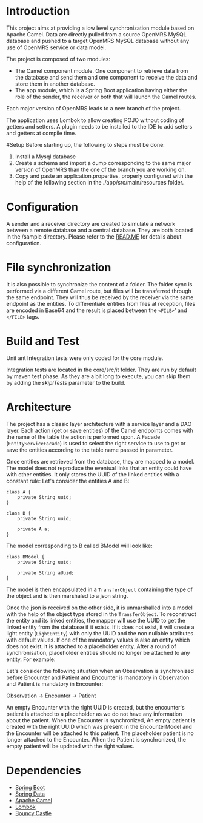 # Introduction 
This project aims at providing a low level synchronization module based on Apache Camel.
Data are directly pulled from a source OpenMRS MySQL database and pushed to a target OpenMRS MySQL database without any use of OpenMRS service or data model.

The project is composed of two modules:
- The Camel component module. One component to retrieve data from the database and send them and one component
to receive the data and store them in another database.
- The app module, which is a Spring Boot application having either the role of the sender, the receiver or both that will launch the Camel routes.

Each major version of OpenMRS leads to a new branch of the project.

The application uses Lombok to allow creating POJO without coding of getters and setters. A plugin needs to be installed to the IDE to add setters and getters at compile time.

#Setup
Before starting up, the following to steps must be done:
1. Install a Mysql database
2. Create a schema and import a dump corresponding to the same major version of OpenMRS than the one of the branch you are working on.
3. Copy and paste an application.properties, properly configured with the help of the following section in the ./app/src/main/resources folder.

# Configuration
A sender and a receiver directory are created to simulate a network between a remote database and a central database. They are both located in the /sample directory.
Please refer to the [READ.ME](./sample/README.md) for details about configuration.

# File synchronization
It is also possible to synchronize the content of a folder. The folder sync is performed via a different Camel route, but files will be transferred through the same endpoint. They will thus be received by the receiver via the same endpoint as the entities.
To differentiate entities from files at reception, files are encoded in Base64 and the result is placed between the `<FILE>`' and `</FILE>` tags.

# Build and Test
Unit ant Integration tests were only coded for the core module.

Integration tests are located in the core/src/it folder. They are run by default by maven test phase. As they are a bit long to execute,
you can skip them by adding the *skipITests* parameter to the build.

# Architecture
The project has a classic layer architecture with a service layer and a DAO layer.
Each action (get or save entities) of the Camel endpoints comes with the name of the table the action is performed upon.
A Facade (`EntityServiceFacade`) is used to select the right service to use to get or save the entities according to the table name passed in parameter.

Once entities are retrieved from the database, they are mapped to a model. The model does not reproduce the eventual links that an entity could have with other entities. 
It only stores the UUID of the linked entities with a constant rule:
Let's consider the entities A and B:

    class A {
        private String uuid;
    }

    class B {
        private String uuid;
        
        private A a;
    }

The model corresponding to B called BModel will look like:

    class BModel {
        private String uuid;
        
        private String aUuid;
    }
    
The model is then encapsulated in a `TransferObject` containing the type of the object and is then marshaled to a json string.

Once the json is received on the other side, it is unmarshalled into a model with the help of the object type stored in the `TransferObject`.
To reconstruct the entity and its linked entities, the mapper will use the UUID to get the linked entity from the database if it exists.
If it does not exist, it will create a light entity (`LightEntity`) with only the UUID and the non nullable attributes with default values. 
If one of the mandatory values is also an entity which does not exist, it is attached to a placeholder entity.
After a round of synchronisation, placeholder entities should no longer be attached to any entity. For example:

Let's consider the following situation when an Observation is synchronized before Encounter and Patient and Encounter is mandatory in Observation and Patient is mandatory in Encounter:

Observation -> Encounter -> Patient

An empty Encounter with the right UUID is created, but the encounter's patient is attached to a placeholder as we do not have any information about the patient.
When the Encounter is synchronized, An empty patient is created with the right UUID which was present in the EncounterModel and the Encounter will be attached to this patient.
The placeholder patient is no longer attached to the Encounter.
When the Patient is synchronized, the empty patient will be updated with the right values.
 
# Dependencies
* [Spring Boot](https://spring.io/projects/spring-boot)
* [Spring Data](https://spring.io/projects/spring-data)
* [Apache Camel](https://camel.apache.org/)
* [Lombok](https://projectlombok.org/)
* [Bouncy Castle](https://www.bouncycastle.org/fr/)

